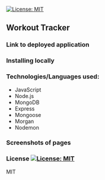 [![License: MIT](https://img.shields.io/badge/License-MIT-yellow.svg)](https://opensource.org/licenses/MIT)
## Workout Tracker

### Link to deployed application

### Installing locally

### Technologies/Languages used: 

  - JavaScript
  - Node.js
  - MongoDB
  - Express
  - Mongoose
  - Morgan 
  - Nodemon

### Screenshots of pages

### License [![License: MIT](https://img.shields.io/badge/License-MIT-yellow.svg)](https://opensource.org/licenses/MIT)

MIT
